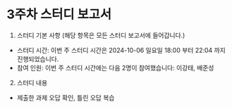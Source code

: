 # 3주차 스터디 보고서

1. 스터디 기본 사항 (해당 항목은 모든 스터디 보고서에 들어갑니다.)
- 스터디 시간: 이번 주 스터디 시간은 2024-10-06 일요일 18:00 부터 22:04 까지 진행되었습니다.
- 참여 인원: 이번 주 스터디 시간에는 다음 2명이 참여했습니다: 이강태, 배준성

2. 스터디 내용
- 제출한 과제 오답 확인, 틀린 오답 복습
